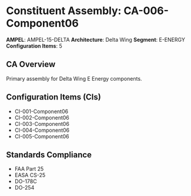# Constituent Assembly: CA-006-Component06

**AMPEL**: AMPEL-15-DELTA
**Architecture**: Delta Wing
**Segment**: E-ENERGY
**Configuration Items**: 5

## CA Overview
Primary assembly for Delta Wing E Energy components.

## Configuration Items (CIs)
- CI-001-Component06
- CI-002-Component06
- CI-003-Component06
- CI-004-Component06
- CI-005-Component06

## Standards Compliance
- FAA Part 25
- EASA CS-25
- DO-178C
- DO-254
